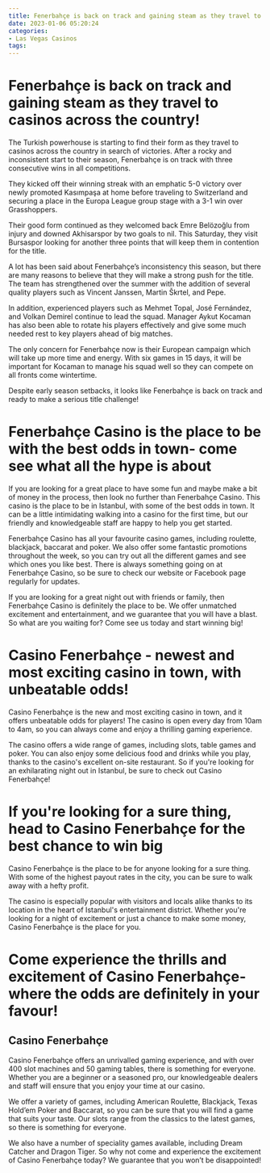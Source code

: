 ```yaml
---
title: Fenerbahçe is back on track and gaining steam as they travel to casinos across the country! 
date: 2023-01-06 05:20:24
categories:
- Las Vegas Casinos
tags:
---
```



#  Fenerbahçe is back on track and gaining steam as they travel to casinos across the country! 

The Turkish powerhouse is starting to find their form as they travel to casinos across the country in search of victories. After a rocky and inconsistent start to their season, Fenerbahçe is on track with three consecutive wins in all competitions.

They kicked off their winning streak with an emphatic 5-0 victory over newly promoted Kasımpaşa at home before traveling to Switzerland and securing a place in the Europa League group stage with a 3-1 win over Grasshoppers. 

Their good form continued as they welcomed back Emre Belözoğlu from injury and downed Akhisarspor by two goals to nil. This Saturday, they visit Bursaspor looking for another three points that will keep them in contention for the title. 

A lot has been said about Fenerbahçe’s inconsistency this season, but there are many reasons to believe that they will make a strong push for the title. The team has strengthened over the summer with the addition of several quality players such as Vincent Janssen, Martin Škrtel, and Pepe. 

In addition, experienced players such as Mehmet Topal, José Fernández, and Volkan Demirel continue to lead the squad. Manager Aykut Kocaman has also been able to rotate his players effectively and give some much needed rest to key players ahead of big matches. 

The only concern for Fenerbahçe now is their European campaign which will take up more time and energy. With six games in 15 days, it will be important for Kocaman to manage his squad well so they can compete on all fronts come wintertime. 

Despite early season setbacks, it looks like Fenerbahçe is back on track and ready to make a serious title challenge!

#  Fenerbahçe Casino is the place to be with the best odds in town- come see what all the hype is about 

If you are looking for a great place to have some fun and maybe make a bit of money in the process, then look no further than Fenerbahçe Casino. This casino is the place to be in Istanbul, with some of the best odds in town. It can be a little intimidating walking into a casino for the first time, but our friendly and knowledgeable staff are happy to help you get started.

Fenerbahçe Casino has all your favourite casino games, including roulette, blackjack, baccarat and poker. We also offer some fantastic promotions throughout the week, so you can try out all the different games and see which ones you like best. There is always something going on at Fenerbahçe Casino, so be sure to check our website or Facebook page regularly for updates.

If you are looking for a great night out with friends or family, then Fenerbahçe Casino is definitely the place to be. We offer unmatched excitement and entertainment, and we guarantee that you will have a blast. So what are you waiting for? Come see us today and start winning big!

#  Casino Fenerbahçe - newest and most exciting casino in town, with unbeatable odds! 

Casino Fenerbahçe is the new and most exciting casino in town, and it offers unbeatable odds for players! The casino is open every day from 10am to 4am, so you can always come and enjoy a thrilling gaming experience.

The casino offers a wide range of games, including slots, table games and poker. You can also enjoy some delicious food and drinks while you play, thanks to the casino's excellent on-site restaurant. So if you're looking for an exhilarating night out in Istanbul, be sure to check out Casino Fenerbahçe!

#  If you're looking for a sure thing, head to Casino Fenerbahçe for the best chance to win big 

Casino Fenerbahçe is the place to be for anyone looking for a sure thing. With some of the highest payout rates in the city, you can be sure to walk away with a hefty profit.

The casino is especially popular with visitors and locals alike thanks to its location in the heart of Istanbul's entertainment district. Whether you're looking for a night of excitement or just a chance to make some money, Casino Fenerbahçe is the place for you.

#  Come experience the thrills and excitement of Casino Fenerbahçe- where the odds are definitely in your favour!

## Casino Fenerbahçe
Casino Fenerbahçe offers an unrivalled gaming experience, and with over 400 slot machines and 50 gaming tables, there is something for everyone. Whether you are a beginner or a seasoned pro, our knowledgeable dealers and staff will ensure that you enjoy your time at our casino.

We offer a variety of games, including American Roulette, Blackjack, Texas Hold’em Poker and Baccarat, so you can be sure that you will find a game that suits your taste. Our slots range from the classics to the latest games, so there is something for everyone.

We also have a number of speciality games available, including Dream Catcher and Dragon Tiger. So why not come and experience the excitement of Casino Fenerbahçe today? We guarantee that you won’t be disappointed!